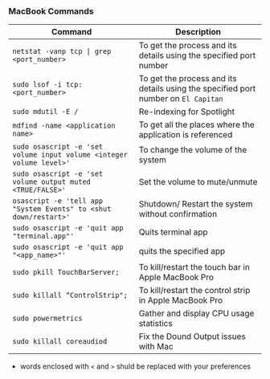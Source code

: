 ### MacBook Commands

Command | Description
--------|------------
`netstat -vanp tcp \| grep <port_number> ` | To get the process and its details using the specified port number
`sudo lsof -i tcp:<port_number>` | To get the process and its details using the specified port number on `El Capitan`
`sudo mdutil -E /` | Re-indexing for Spotlight
`mdfind -name <application name>` | To get all the places where the application is referenced
`sudo osascript -e 'set volume input volume <integer volume level>'` | To change the volume of the system
`sudo osascript -e 'set volume output muted <TRUE/FALSE>'` | Set the volume to mute/unmute
`osascript -e 'tell app "System Events" to <shut down/restart>'` | Shutdown/ Restart the system without confirmation
`sudo osascript -e 'quit app "terminal.app"'` | Quits terminal app
`sudo osascript -e 'quit app "<app_name>"'` | quits the specified app
`sudo pkill TouchBarServer;` | To kill/restart the touch bar in Apple MacBook Pro
`sudo killall “ControlStrip";` | To kill/restart the control strip  in Apple MacBook Pro
`sudo powermetrics` | Gather and display CPU usage statistics
`sudo killall coreaudiod` | Fix the Dound Output issues with Mac




* words enclosed with `<` and `>` shuld be replaced with your preferences
